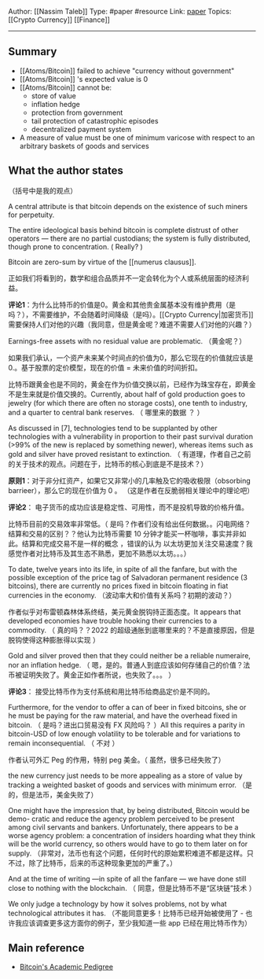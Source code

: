 Author: [[Nassim Taleb]]
Type: #paper #resource
Link: [paper](https://arxiv.org/pdf/2106.14204.pdf)
Topics: [[Crypto Currency]] [[Finance]]

----

## Summary

- [[Atoms/Bitcoin]] failed to achieve "currency without government"
- [[Atoms/Bitcoin]] 's expected value is 0
- [[Atoms/Bitcoin]] cannot be:
  - store of value
  - inflation hedge
  - protection from government
  - tail protection of catastrophic episodes
  - decentralized payment system
- A measure of value must be one of minimum varicose with respect to an arbitrary baskets of goods and services

## What the author states

（括号中是我的观点）

A central attribute is that bitcoin depends on the existence of such miners for perpetuity.

The entire ideological basis behind bitcoin is complete distrust of other operators — there are no partial custodians; the system is fully distributed, though prone to concentration. ( Really? )

Bitcoin are zero-sum by virtue of the [[numerus clausus]].

正如我们将看到的，数学和组合品质并不一定会转化为个人或系统层面的经济利益。

**评论1**：为什么比特币的价值是0。黄金和其他贵金属基本没有维护费用（是吗？），不需要维护，不会随着时间降级（是吗）。[[Crypto Currency|加密货币]] 需要保持人们对他的兴趣（我同意，但是黄金呢？难道不需要人们对他的兴趣？）

Earnings-free assets with no residual value are problematic. （黄金呢？）

如果我们承认，一个资产未来某个时间点的价值为0，那么它现在的价值就应该是0.。基于股票的定价模型，现在的价值 = 未来价值的时间折扣。

比特币跟黄金也是不同的，黄金在作为价值交换以前，已经作为珠宝存在，即黄金不是生来就是价值交换的。Currently, about half of gold production goes to jewelry (for which there are often no storage costs), one tenth to industry, and a quarter to central bank reserves. （ 哪里来的数据 ？ ）

As discussed in [7], technologies tend to be supplanted by other technologies with a vulnerability in proportion to their past survival duration (>99% of the new is replaced by something newer), whereas items such as gold and silver have proved resistant to extinction. （ 有道理，作者自己之前的关于技术的观点。问题在于，比特币的核心到底是不是技术？）

**原则1**：对于非分红资产，如果它又非常小的几率触及它的吸收极限（obsorbing barrieer），那么它的现在价值为 0 。
（这是作者在反脆弱相关理论中的理论吧）

**评论2**： 电子货币的成功应该是稳定性、可用性，而不是投机导致的价格升值。

比特币目前的交易效率非常低。（ 是吗？作者们没有给出任何数据。。闪电网络？结算和交易的区别？？他认为比特币需要 10 分钟才能买一杯咖啡，事实并非如此。结算和完成交易不是一样的概念 ，错误的认为 以太坊更加关注交易速度？我感觉作者对比特币及其生态不熟悉，更加不熟悉以太坊。。。）

To date, twelve years into its life, in spite of all the fanfare, but with the possible exception of the price tag of Salvadoran permanent residence (3 bitcoins), there are currently no prices fixed in bitcoin floating in fiat currencies in the economy. （波动率大和价值有关系吗？初期的波动？）

作者似乎对布雷顿森林体系终结，美元黄金脱钩持正面态度。It appears that developed economies have trouble hooking their currencies to a commodity. （ 真的吗？？2022 的超级通胀到底哪里来的？不是直接原因，但是脱钩使得这种膨胀得以实现 ）

Gold and silver proved then that they could neither be a reliable numeraire, nor an inflation hedge. （ 嗯，是的。普通人到底应该如何存储自己的价值？法币被证明失败了。黄金正如作者所说，也失败了。。。 ）

**评论3**： 接受比特币作为支付系统和用比特币给商品定价是不同的。

Furthermore, for the vendor to offer a can of beer in fixed bitcoins, she or he must be paying for the raw material, and have the overhead fixed in bitcoin. （ 是吗？进出口贸易没有 FX 风险吗？ ）All this requires a parity in bitcoin-USD of low enough volatility to be tolerable and for variations to remain inconsequential. （ 不对 ）

作者认可外汇 Peg 的作用，特别 peg 美金。（ 虽然，很多已经失败了）

the new currency just needs to be more appealing as a store of value by tracking a weighted basket of goods and services with minimum error. （是的，但是法币，美金失败了）

One might have the impression that, by being distributed, Bitcoin would be demo- cratic and reduce the agency problem perceived to be present among civil servants and bankers. Unfortunately, there appears to be a worse agency problem: a concentration of insiders hoarding what they think will be the world currency, so others would have to go to them later on for supply. （非常对，法币也有这个问题，任何时代的原始累积难道不都是这样。只不过，除了比特币，后来的币这种现象更加的严重了。）

And at the time of writing —in spite of all the fanfare — we have done still close to nothing with the blockchain. （ 同意，但是比特币不是“区块链”技术 ）

We only judge a technology by how it solves problems, not by what technological attributes it has. （不能同意更多！比特币已经开始被使用了 - 也许我应该调查更多这方面你的例子，至少我知道一些 app 已经在用比特币作为）

## Main reference

- [Bitcoin's Academic Pedigree](https://queue.acm.org/detail.cfm?id=3136559)
